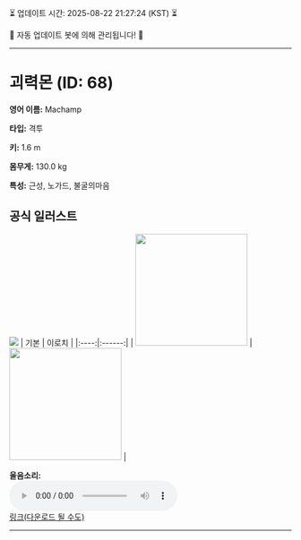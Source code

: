 
⏳ 업데이트 시간: 2025-08-22 21:27:24 (KST) ⏳

🤖 자동 업데이트 봇에 의해 관리됩니다! 🤖

---

# 괴력몬 (ID: 68)
**영어 이름:** Machamp

**타입:** 격투

**키:** 1.6 m

**몸무게:** 130.0 kg

**특성:** 근성, 노가드, 불굴의마음

## 공식 일러스트
![](https://raw.githubusercontent.com/PokeAPI/sprites/master/sprites/pokemon/other/official-artwork/68.png)
| 기본 | 이로치 |
|:----:|:------:|
| <img src="http://play.pokemonshowdown.com/sprites/ani/machamp.gif" width="200"> | <img src="http://play.pokemonshowdown.com/sprites/ani-shiny/machamp.gif" width="200"> |

**울음소리:**<br><audio controls src="https://raw.githubusercontent.com/PokeAPI/cries/main/cries/pokemon/latest/68.ogg"></audio><br> [링크(다운로드 될 수도)](https://raw.githubusercontent.com/PokeAPI/cries/main/cries/pokemon/latest/68.ogg)


---
